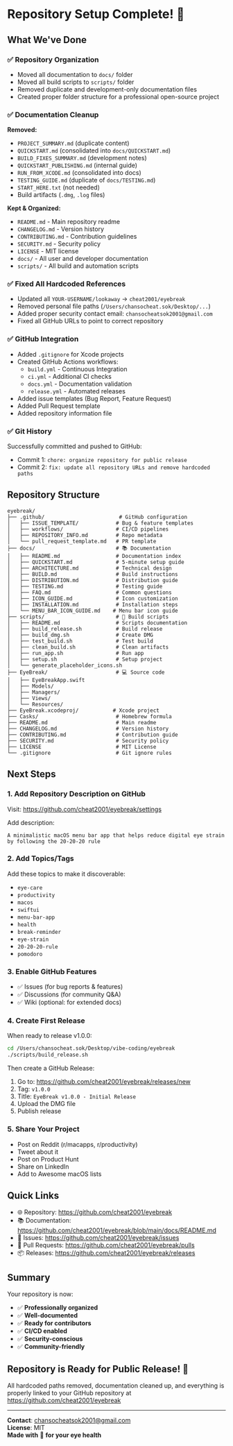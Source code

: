 # Repository Setup Complete! 🎉

## What We've Done

### ✅ Repository Organization
- Moved all documentation to `docs/` folder
- Moved all build scripts to `scripts/` folder
- Removed duplicate and development-only documentation files
- Created proper folder structure for a professional open-source project

### ✅ Documentation Cleanup
**Removed:**
- `PROJECT_SUMMARY.md` (duplicate content)
- `QUICKSTART.md` (consolidated into `docs/QUICKSTART.md`)
- `BUILD_FIXES_SUMMARY.md` (development notes)
- `QUICKSTART_PUBLISHING.md` (internal guide)
- `RUN_FROM_XCODE.md` (consolidated into docs)
- `TESTING_GUIDE.md` (duplicate of `docs/TESTING.md`)
- `START_HERE.txt` (not needed)
- Build artifacts (`.dmg`, `.log` files)

**Kept & Organized:**
- `README.md` - Main repository readme
- `CHANGELOG.md` - Version history
- `CONTRIBUTING.md` - Contribution guidelines
- `SECURITY.md` - Security policy
- `LICENSE` - MIT license
- `docs/` - All user and developer documentation
- `scripts/` - All build and automation scripts

### ✅ Fixed All Hardcoded References
- Updated all `YOUR-USERNAME/lookaway` → `cheat2001/eyebreak`
- Removed personal file paths (`/Users/chansocheat.sok/Desktop/...`)
- Added proper security contact email: `chansocheatsok2001@gmail.com`
- Fixed all GitHub URLs to point to correct repository

### ✅ GitHub Integration
- Added `.gitignore` for Xcode projects
- Created GitHub Actions workflows:
  - `build.yml` - Continuous Integration
  - `ci.yml` - Additional CI checks
  - `docs.yml` - Documentation validation
  - `release.yml` - Automated releases
- Added issue templates (Bug Report, Feature Request)
- Added Pull Request template
- Added repository information file

### ✅ Git History
Successfully committed and pushed to GitHub:
- Commit 1: `chore: organize repository for public release`
- Commit 2: `fix: update all repository URLs and remove hardcoded paths`

## Repository Structure

```
eyebreak/
├── .github/                        # GitHub configuration
│   ├── ISSUE_TEMPLATE/            # Bug & feature templates
│   ├── workflows/                 # CI/CD pipelines
│   ├── REPOSITORY_INFO.md         # Repo metadata
│   └── pull_request_template.md   # PR template
├── docs/                          # 📚 Documentation
│   ├── README.md                  # Documentation index
│   ├── QUICKSTART.md              # 5-minute setup guide
│   ├── ARCHITECTURE.md            # Technical design
│   ├── BUILD.md                   # Build instructions
│   ├── DISTRIBUTION.md            # Distribution guide
│   ├── TESTING.md                 # Testing guide
│   ├── FAQ.md                     # Common questions
│   ├── ICON_GUIDE.md              # Icon customization
│   ├── INSTALLATION.md            # Installation steps
│   └── MENU_BAR_ICON_GUIDE.md    # Menu bar icon guide
├── scripts/                       # 🔨 Build scripts
│   ├── README.md                  # Scripts documentation
│   ├── build_release.sh           # Build release
│   ├── build_dmg.sh               # Create DMG
│   ├── test_build.sh              # Test build
│   ├── clean_build.sh             # Clean artifacts
│   ├── run_app.sh                 # Run app
│   ├── setup.sh                   # Setup project
│   └── generate_placeholder_icons.sh
├── EyeBreak/                      # 💻 Source code
│   ├── EyeBreakApp.swift
│   ├── Models/
│   ├── Managers/
│   ├── Views/
│   └── Resources/
├── EyeBreak.xcodeproj/           # Xcode project
├── Casks/                         # Homebrew formula
├── README.md                      # Main readme
├── CHANGELOG.md                   # Version history
├── CONTRIBUTING.md                # Contribution guide
├── SECURITY.md                    # Security policy
├── LICENSE                        # MIT License
└── .gitignore                     # Git ignore rules
```

## Next Steps

### 1. Add Repository Description on GitHub
Visit: https://github.com/cheat2001/eyebreak/settings

Add description:
```
A minimalistic macOS menu bar app that helps reduce digital eye strain by following the 20-20-20 rule
```

### 2. Add Topics/Tags
Add these topics to make it discoverable:
- `eye-care`
- `productivity`
- `macos`
- `swiftui`
- `menu-bar-app`
- `health`
- `break-reminder`
- `eye-strain`
- `20-20-20-rule`
- `pomodoro`

### 3. Enable GitHub Features
- ✅ Issues (for bug reports & features)
- ✅ Discussions (for community Q&A)
- ✅ Wiki (optional: for extended docs)

### 4. Create First Release
When ready to release v1.0.0:

```bash
cd /Users/chansocheat.sok/Desktop/vibe-coding/eyebreak
./scripts/build_release.sh
```

Then create a GitHub Release:
1. Go to: https://github.com/cheat2001/eyebreak/releases/new
2. Tag: `v1.0.0`
3. Title: `EyeBreak v1.0.0 - Initial Release`
4. Upload the DMG file
5. Publish release

### 5. Share Your Project
- Post on Reddit (r/macapps, r/productivity)
- Tweet about it
- Post on Product Hunt
- Share on LinkedIn
- Add to Awesome macOS lists

## Quick Links

- 🌐 Repository: https://github.com/cheat2001/eyebreak
- 📚 Documentation: https://github.com/cheat2001/eyebreak/blob/main/docs/README.md
- 🐛 Issues: https://github.com/cheat2001/eyebreak/issues
- 🔄 Pull Requests: https://github.com/cheat2001/eyebreak/pulls
- 📦 Releases: https://github.com/cheat2001/eyebreak/releases

## Summary

Your repository is now:
- ✅ **Professionally organized**
- ✅ **Well-documented**
- ✅ **Ready for contributors**
- ✅ **CI/CD enabled**
- ✅ **Security-conscious**
- ✅ **Community-friendly**

## Repository is Ready for Public Release! 🚀

All hardcoded paths removed, documentation cleaned up, and everything is properly linked to your GitHub repository at https://github.com/cheat2001/eyebreak

---

**Contact**: chansocheatsok2001@gmail.com  
**License**: MIT  
**Made with** 💚 **for your eye health**
